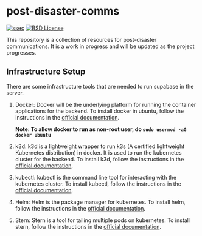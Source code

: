 # post-disaster-comms

[![ssec](https://img.shields.io/badge/SSEC-Project-purple?logo=data:image/png;base64,iVBORw0KGgoAAAANSUhEUgAAAA0AAAAOCAQAAABedl5ZAAAACXBIWXMAAAHKAAABygHMtnUxAAAAGXRFWHRTb2Z0d2FyZQB3d3cuaW5rc2NhcGUub3Jnm+48GgAAAMNJREFUGBltwcEqwwEcAOAfc1F2sNsOTqSlNUopSv5jW1YzHHYY/6YtLa1Jy4mbl3Bz8QIeyKM4fMaUxr4vZnEpjWnmLMSYCysxTcddhF25+EvJia5hhCudULAePyRalvUteXIfBgYxJufRuaKuprKsbDjVUrUj40FNQ11PTzEmrCmrevPhRcVQai8m1PRVvOPZgX2JttWYsGhD3atbHWcyUqX4oqDtJkJiJHUYv+R1JbaNHJmP/+Q1HLu2GbNoSm3Ft0+Y1YMdPSTSwQAAAABJRU5ErkJggg==&style=plastic)](https://ise.washington.edu/news/article/2024-01-14/building-community-resilience-2-million-nsf-grant-will-transform-disaster)
[![BSD License](https://badgen.net/badge/license/BSD-3-Clause/blue)](LICENSE)

This repository is a collection of resources for post-disaster communications. It is a work in progress and will be updated as the project progresses.

## Infrastructure Setup

There are some infrastructure tools that are needed to run supabase in the server.

1. Docker: Docker will be the underlying platform for running the container applications for the backend.
    To install docker in ubuntu, follow the instructions in the [official documentation](https://docs.docker.com/engine/install/ubuntu/).

    **Note: To allow docker to run as non-root user, do `sudo usermod -aG docker ubuntu`**

2. k3d: k3d is a lightweight wrapper to run k3s (A certified lightweight Kubernetes distribution) in docker. It is used to run the kubernetes cluster for the backend. To install k3d, follow the instructions in the [official documentation](https://k3d.io/v5.6.3/#installation).

3. kubectl: kubectl is the command line tool for interacting with the kubernetes cluster. To install kubectl, follow the instructions in the [official documentation](https://kubernetes.io/docs/tasks/tools/install-kubectl-linux/#install-kubectl-binary-with-curl-on-linux).

4. Helm: Helm is the package manager for kubernetes. To install helm, follow the instructions in the [official documentation](https://helm.sh/docs/intro/install/).

5. Stern: Stern is a tool for tailing multiple pods on kubernetes. To install stern, follow the instructions in the [official documentation](https://github.com/stern/stern?tab=readme-ov-file#installation).
